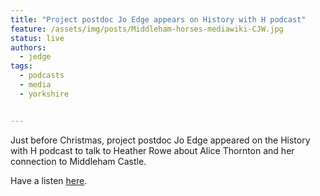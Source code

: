 ```yaml
---
title: "Project postdoc Jo Edge appears on History with H podcast"
feature: /assets/img/posts/Middleham-horses-mediawiki-CJW.jpg
status: live
authors:
  - jedge
tags:
  - podcasts
  - media
  - yorkshire


---
```

Just before Christmas, project postdoc Jo Edge appeared on the History with H podcast to talk to Heather Rowe about Alice Thornton and her connection to Middleham Castle. 

Have a listen [here](https://podcasters.spotify.com/pod/show/heatherrowe3/episodes/S1-E8---Lets-talk-about----Middleham-Castle-e2der15?fbclid=IwAR2yfeeWlqIWceD0WYSczQh1_XHBDKkaqQvyGQJU9f1yd_nv-yb1XQJh5ok).